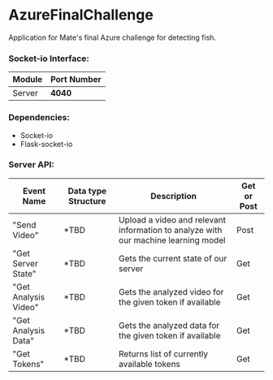 # AzureFinalChallenge
Application for Mate's final Azure challenge for detecting fish.


### Socket-io Interface:

| Module | Port Number |
| --- | --- |
| Server | **4040** |


### Dependencies:

- Socket-io
- Flask-socket-io


### Server API:

| Event Name| Data type Structure| Description | Get or Post|
| --- | --- | --- | --- |
| "Send Video" | *TBD | Upload a video and relevant information to analyze with our machine learning model | Post |
| "Get Server State" | *TBD | Gets the current state of our server | Get |
| "Get Analysis Video" | *TBD | Gets the analyzed video for the given token if available | Get |
| "Get Analysis Data" | *TBD | Gets the analyzed data for the given token if available | Get |
| "Get Tokens" | *TBD | Returns list of currently available tokens | Get |
